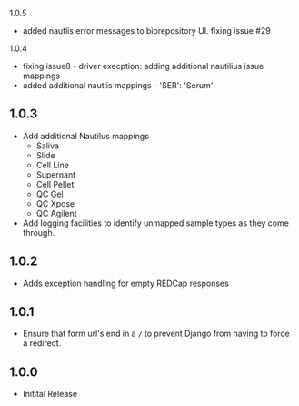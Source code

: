 1.0.5
  * added nautlis error messages to biorepository UI. fixing issue #29

1.0.4
  * fixing issue8 - driver execption: adding additional nautilius issue mappings
  * added additional nautlis mappings -  'SER': 'Serum'

1.0.3
-----
* Add additional Nautilus mappings
  * Saliva
  * Slide
  * Cell Line
  * Supernant
  * Cell Pellet
  * QC Gel
  * QC Xpose
  * QC Agilent
* Add logging facilities to identify unmapped sample types as they come through.

1.0.2
-----
* Adds exception handling for empty REDCap responses

1.0.1
-----
* Ensure that form url's end in a `/` to prevent Django from having to force a redirect.

1.0.0
-----
* Initital Release
